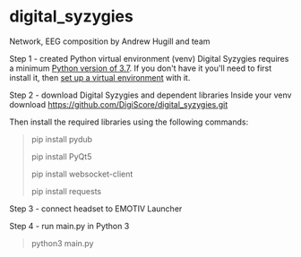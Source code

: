 # digital_syzygies
Network, EEG composition by Andrew Hugill and team

Step 1 - created Python virtual environment (venv)
Digital Syzygies requires a minimum [Python version of 3.7](https://www.python.org/downloads/). 
If you don't have it you'll need to first install it, then [set up a virtual environment](https://realpython.com/python-virtual-environments-a-primer/) with it. 

Step 2 - download Digital Syzygies and dependent libraries
Inside your venv download https://github.com/DigiScore/digital_syzygies.git

Then install the required libraries using the following commands:
> pip install pydub
> 
> pip install PyQt5
> 
> pip install websocket-client
> 
> pip install requests
> 

Step 3 - connect headset to EMOTIV Launcher

Step 4 - run main.py in Python 3
> python3 main.py
> 





